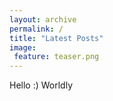 ```yaml
---
layout: archive
permalink: /
title: "Latest Posts"
image:
 feature: teaser.png
---
```


Hello :) Worldly